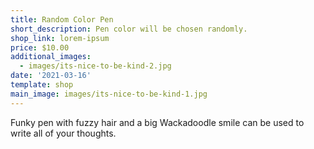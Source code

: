 ```yaml
---
title: Random Color Pen
short_description: Pen color will be chosen randomly.
shop_link: lorem-ipsum
price: $10.00
additional_images:
  - images/its-nice-to-be-kind-2.jpg
date: '2021-03-16'
template: shop
main_image: images/its-nice-to-be-kind-1.jpg
---
```

Funky pen with fuzzy hair and a big Wackadoodle smile can be used to write all of your thoughts.
